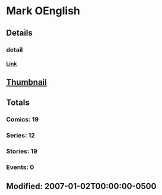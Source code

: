 # Mark  OEnglish 
## Details
### detail
#### [Link](http://marvel.com/comics/creators/899/mark_oenglish?utm_campaign=apiRef&utm_source=225578a89fc76f3d20fbffda5d17a88d)
## [Thumbnail](http://i.annihil.us/u/prod/marvel/i/mg/b/40/image_not_available.jpg)
## Totals
### Comics: 19
### Series: 12
### Stories: 19
### Events: 0
## Modified: 2007-01-02T00:00:00-0500